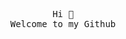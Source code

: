 <!-- had to do this weird formatting because nice formatting leaver uneeded spacing -->
<pre><div align="center">
Hi 👋
Welcome to my Github
</div>
